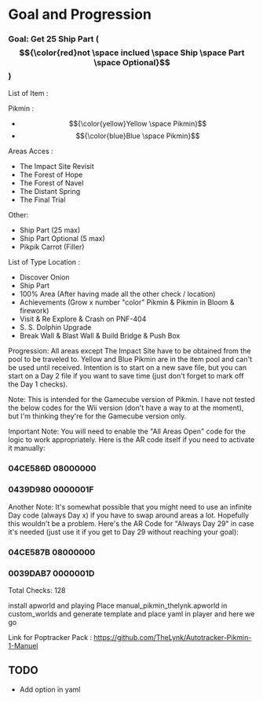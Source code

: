 Goal and Progression
====================
### Goal: Get 25 Ship Part ($${\color{red}not \space inclued \space Ship \space Part \space Optional}$$)

List of Item :

Pikmin :
- $${\color{yellow}Yellow \space Pikmin}$$
- $${\color{blue}Blue \space Pikmin}$$


Areas Acces :
- The Impact Site Revisit
- The Forest of Hope
- The Forest of Navel
- The Distant Spring
- The Final Trial

Other:
- Ship Part (25 max)
- Ship Part Optional (5 max)
- Pikpik Carrot (Filler)

List of Type Location :
- Discover Onion
- Ship Part
- 100% Area (After having made all the other check / location)
- Achievements (Grow x number "color" Pikmin & Pikmin in Bloom & firework)
- Visit & Re Explore & Crash on PNF-404
- S. S. Dolphin Upgrade
- Break Wall & Blast Wall & Build Bridge & Push Box

Progression: All areas except The Impact Site have to be obtained from the pool to be traveled to. Yellow and Blue Pikmin are in the item pool and can't be used until received. Intention is to start on a new save file, but you can start on a Day 2 file if you want to save time (just don't forget to mark off the Day 1 checks). 

Note: This is intended for the Gamecube version of Pikmin. I have not tested the below codes for the Wii version (don't have a way to at the moment), but I'm thinking they're for the Gamecube version only. 

Important Note: You will need to enable the "All Areas Open" code for the logic to work appropriately. Here is the AR code itself if you need to activate it manually:

### 04CE586D 08000000 ###
### 0439D980 0000001F ###

Another Note: It's somewhat possible that you might need to use an infinite Day code (always Day x) if you have to swap around areas a lot. Hopefully this wouldn't be a problem. Here's the AR Code for "Always Day 29" in case it's needed (just use it if you get to Day 29 without reaching your goal): 

### 04CE587B 08000000 ###
### 0039DAB7 0000001D ###

Total Checks: 128

install apworld and playing 
Place manual_pikmin_thelynk.apworld in custom_worlds and generate template and place yaml in player and here we go

Link for Poptracker Pack : https://github.com/TheLynk/Autotracker-Pikmin-1-Manuel

## TODO 
- Add option in yaml
